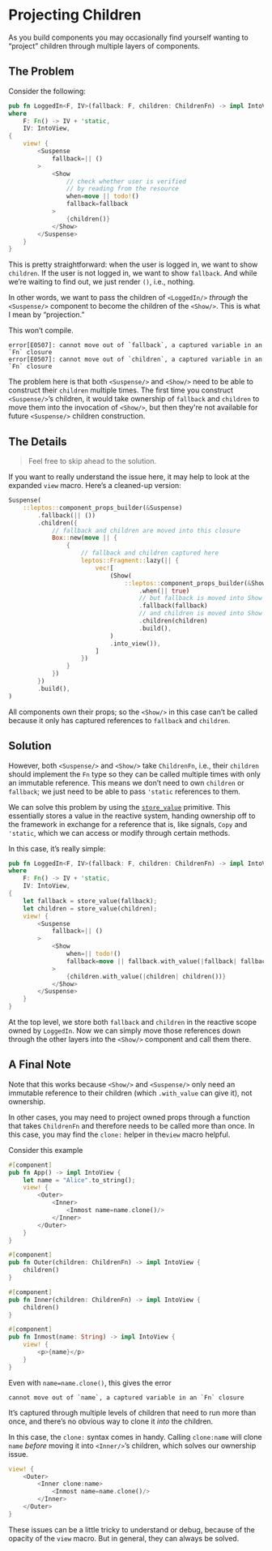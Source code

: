 # Projecting Children

As you build components you may occasionally find yourself wanting to “project” children through multiple layers of components.

## The Problem

Consider the following:

```rust
pub fn LoggedIn<F, IV>(fallback: F, children: ChildrenFn) -> impl IntoView
where
    F: Fn() -> IV + 'static,
    IV: IntoView,
{
    view! {
        <Suspense
            fallback=|| ()
        >
            <Show
				// check whether user is verified
				// by reading from the resource
                when=move || todo!()
                fallback=fallback
            >
				{children()}
			</Show>
        </Suspense>
    }
}
```

This is pretty straightforward: when the user is logged in, we want to show `children`. If the user is not logged in, we want to show `fallback`. And while we’re waiting to find out, we just render `()`, i.e., nothing.

In other words, we want to pass the children of `<LoggedIn/>` _through_ the `<Suspense/>` component to become the children of the `<Show/>`. This is what I mean by “projection.”

This won’t compile.

```
error[E0507]: cannot move out of `fallback`, a captured variable in an `Fn` closure
error[E0507]: cannot move out of `children`, a captured variable in an `Fn` closure
```

The problem here is that both `<Suspense/>` and `<Show/>` need to be able to construct their `children` multiple times. The first time you construct `<Suspense/>`’s children, it would take ownership of `fallback` and `children` to move them into the invocation of `<Show/>`, but then they're not available for future `<Suspense/>` children construction.

## The Details

> Feel free to skip ahead to the solution.

If you want to really understand the issue here, it may help to look at the expanded `view` macro. Here’s a cleaned-up version:

```rust
Suspense(
    ::leptos::component_props_builder(&Suspense)
        .fallback(|| ())
        .children({
            // fallback and children are moved into this closure
            Box::new(move || {
                {
                    // fallback and children captured here
                    leptos::Fragment::lazy(|| {
                        vec![
                            (Show(
                                ::leptos::component_props_builder(&Show)
                                    .when(|| true)
									// but fallback is moved into Show here
                                    .fallback(fallback)
									// and children is moved into Show here
                                    .children(children)
                                    .build(),
                            )
                            .into_view()),
                        ]
                    })
                }
            })
        })
        .build(),
)
```

All components own their props; so the `<Show/>` in this case can’t be called because it only has captured references to `fallback` and `children`.

## Solution

However, both `<Suspense/>` and `<Show/>` take `ChildrenFn`, i.e., their `children` should implement the `Fn` type so they can be called multiple times with only an immutable reference. This means we don’t need to own `children` or `fallback`; we just need to be able to pass `'static` references to them.

We can solve this problem by using the [`store_value`](https://docs.rs/leptos/latest/leptos/fn.store_value.html) primitive. This essentially stores a value in the reactive system, handing ownership off to the framework in exchange for a reference that is, like signals, `Copy` and `'static`, which we can access or modify through certain methods.

In this case, it’s really simple:

```rust
pub fn LoggedIn<F, IV>(fallback: F, children: ChildrenFn) -> impl IntoView
where
    F: Fn() -> IV + 'static,
    IV: IntoView,
{
    let fallback = store_value(fallback);
    let children = store_value(children);
    view! {
        <Suspense
            fallback=|| ()
        >
            <Show
                when=|| todo!()
                fallback=move || fallback.with_value(|fallback| fallback())
            >
                {children.with_value(|children| children())}
            </Show>
        </Suspense>
    }
}
```

At the top level, we store both `fallback` and `children` in the reactive scope owned by `LoggedIn`. Now we can simply move those references down through the other layers into the `<Show/>` component and call them there.

## A Final Note

Note that this works because `<Show/>` and `<Suspense/>` only need an immutable reference to their children (which `.with_value` can give it), not ownership.

In other cases, you may need to project owned props through a function that takes `ChildrenFn` and therefore needs to be called more than once. In this case, you may find the `clone:` helper in the`view` macro helpful.

Consider this example

```rust
#[component]
pub fn App() -> impl IntoView {
    let name = "Alice".to_string();
    view! {
        <Outer>
            <Inner>
                <Inmost name=name.clone()/>
            </Inner>
        </Outer>
    }
}

#[component]
pub fn Outer(children: ChildrenFn) -> impl IntoView {
    children()
}

#[component]
pub fn Inner(children: ChildrenFn) -> impl IntoView {
    children()
}

#[component]
pub fn Inmost(name: String) -> impl IntoView {
    view! {
        <p>{name}</p>
    }
}
```

Even with `name=name.clone()`, this gives the error

```
cannot move out of `name`, a captured variable in an `Fn` closure
```

It’s captured through multiple levels of children that need to run more than once, and there’s no obvious way to clone it _into_ the children.

In this case, the `clone:` syntax comes in handy. Calling `clone:name` will clone `name` _before_ moving it into `<Inner/>`’s children, which solves our ownership issue.

```rust
view! {
	<Outer>
		<Inner clone:name>
			<Inmost name=name.clone()/>
		</Inner>
	</Outer>
}
```

These issues can be a little tricky to understand or debug, because of the opacity of the `view` macro. But in general, they can always be solved.
